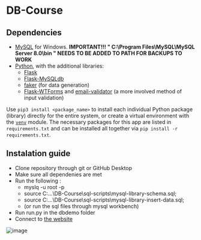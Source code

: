 # DB-Course

## Dependencies

 - [MySQL](https://www.mysql.com/) for Windows. **IMPORTANT!!! " C:\Program Files\MySQL\MySQL Server 8.0\bin " NEEDS TO BE ADDED TO PATH FOR BACKUPS TO WORK**
 - [Python](https://www.python.org/downloads/), with the additional libraries:
    - [Flask](https://flask.palletsprojects.com/en/2.0.x/)
    - [Flask-MySQLdb](https://flask-mysqldb.readthedocs.io/en/latest/)
    - [faker](https://faker.readthedocs.io/en/master/) (for data generation)
    - [Flask-WTForms](https://flask-wtf.readthedocs.io/en/1.0.x/) and [email-validator](https://pypi.org/project/email-validator/) (a more involved method of input validation)

Use `pip3 install <package_name>` to install each individual Python package (library) directly for the entire system, or create a virtual environment with the [`venv`](https://docs.python.org/3/library/venv.html) module. The necessary packages for this app are listed in `requirements.txt` and can be installed all together via `pip install -r requirements.txt`.


## Instalation guide

- Clone repository through git or GitHub Desktop 
- Make sure all dependenies are met
- Run the following :
    - myslq -u root -p
    - source C:...\DB-Course\sql-scripts\mysql-library-schema.sql;
    - source C:...\DB-Course\sql-scripts\mysql-library-insert-data.sql;
    - (or run the sql files through mysql workbench)
- Run run.py in the dbdemo folder
- Connect to [the website](http://localhost:5000/)


![image](https://github.com/StavrosLzp/DB-Course/assets/73658190/e14e13b8-6a7f-48af-acb9-53fb8db80c6d)




